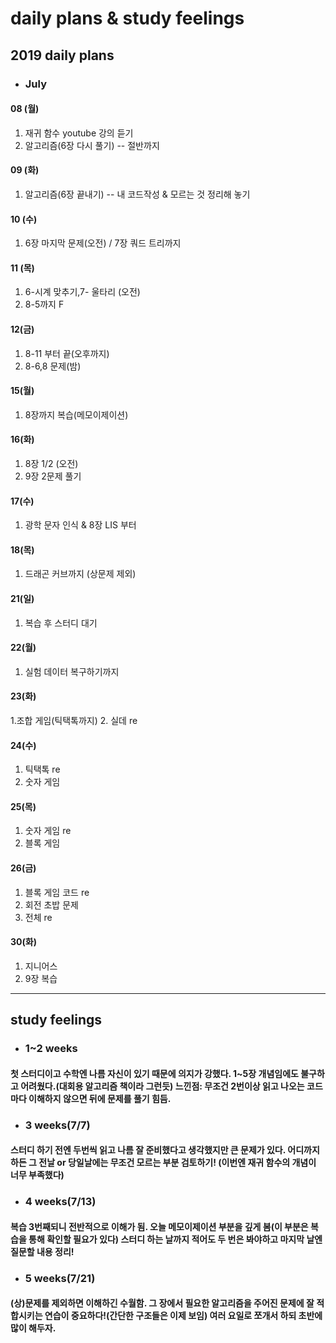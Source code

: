 # daily plans & study feelings
## 2019 daily plans
* ### July
#### 08 (월)
1. 재귀 함수 youtube 강의 듣기
2. 알고리즘(6장 다시 풀기) -- 절반까지
#### 09 (화)
1. 알고리즘(6장 끝내기) -- 내 코드작성 & 모르는 것 정리해 놓기
#### 10 (수)
1. 6장 마지막 문제(오전) / 7장 쿼드 트리까지
#### 11 (목)
1. 6-시계 맞추기,7- 울타리 (오전)
2. 8-5까지 F
#### 12(금)
1. 8-11 부터 끝(오후까지)
2. 8-6,8 문제(밤)
#### 15(월)
1. 8장까지 복습(메모이제이션)
#### 16(화)
1. 8장 1/2 (오전)
2. 9장 2문제 풀기
#### 17(수)
1. 광학 문자 인식 & 8장 LIS 부터
#### 18(목)
1. 드래곤 커브까지 (상문제 제외)
#### 21(일)
1. 복습 후 스터디 대기
#### 22(월)
1. 실험 데이터 복구하기까지
#### 23(화)
1.조합 게임(틱택톡까지)
2. 실데 re
#### 24(수)
1. 틱택톡 re
2. 숫자 게임
#### 25(목)
1. 숫자 게임 re
2. 블록 게임
#### 26(금)
1. 블록 게임 코드 re
2. 회전 초밥 문제
3. 전체 re
#### 30(화)
1. 지니어스
2. 9장 복습
-----------------------------------------------------------------------------------------------------------------------------------

## study feelings
* ### 1~2 weeks
#### 첫 스터디이고 수학엔 나름 자신이 있기 때문에 의지가 강했다. 1~5장 개념임에도 불구하고 어려웠다.(대회용 알고리즘 책이라 그런듯) 느낀점: 무조건 2번이상 읽고 나오는 코드마다 이해하지 않으면 뒤에 문제를 풀기 힘듬.
* ### 3 weeks(7/7)
#### 스터디 하기 전엔 두번씩 읽고 나름 잘 준비했다고 생각했지만 큰 문제가 있다. 어디까지 하든 그 전날 or 당일날에는 무조건 모르는 부분 검토하기! (이번엔 재귀 함수의 개념이 너무 부족했다)
* ### 4 weeks(7/13)
#### 복습 3번째되니 전반적으로 이해가 됨. 오늘 메모이제이션 부분을 깊게 봄(이 부분은 복습을 통해 확인할 필요가 있다) 스터디 하는 날까지 적어도 두 번은 봐야하고 마지막 날엔 질문할 내용 정리!
* ### 5 weeks(7/21)
#### (상)문제를 제외하면 이해하긴 수월함. 그 장에서 필요한 알고리즘을 주어진 문제에 잘 적합시키는 연습이 중요하다!(간단한 구조들은 이제 보임) 여러 요일로 쪼개서 하되 초반에 많이 해두자.
